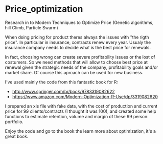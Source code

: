 # Price_optimization
Research in to Modern Techniques to Optimize Price (Genetic algorithms, hill Climb, Particle Swarm)

When doing pricing for product theres always the issues with "the rigth price". In particular in insurance, contracts renew every year.
Usualy the insurance company needs to decide what is the best price for renewals.

In fact, choosing wrong can create severe profitability issues or the lost of costumers. So we need methods that will allow to choose best
price at renewal given the strategic needs of the company, profitability goals and/or market share. Of course this aproach can be used for new business.


I've used mainly the code from this fantastic book for R: 

- http://www.springer.com/br/book/9783319082622
- https://www.amazon.com/Modern-Optimization-R-Use/dp/3319082620

I prepared an xls file with fake data, with the cost of production and current price for 99 clients/contracts (I thought it was 100),
and created some help functions to estimate retention, volume and margin of these 99 person portfolio.

Enjoy the code and go to the book the learn more about optimization, it's a great book.
